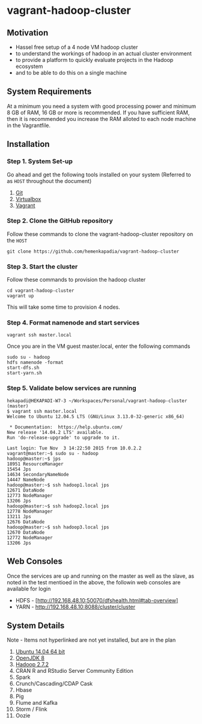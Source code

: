 vagrant-hadoop-cluster
======================

Motivation
----------

  * Hassel free setup of a 4 node VM hadoop cluster
  * to understand the workings of hadoop in an actual cluster environment
  * to provide a platform to quickly evaluate projects in the Hadoop ecosystem
  * and to be able to do this on a single machine

System Requirements
-------------------

At a minimum you need a system with good processing power and minimum 8 GB of RAM, 16 GB or more is recommended. If you have sufficient RAM, then it is recommended you increase the RAM alloted to each node machine in the Vagrantfile.  

Installation
------------

### Step 1. System Set-up

Go ahead and get the following tools installed on your system (Referred to as `HOST` throughout the document)

1. [Git](http://git-scm.com/downloads)
2. [Virtualbox](https://www.virtualbox.org/wiki/Downloads)
3. [Vagrant](https://www.vagrantup.com/downloads.html)


### Step 2. Clone the GitHub repository

Follow these commands to clone the vagrant-hadoop-cluster repository on the `HOST`

	git clone https://github.com/hemenkapadia/vagrant-hadoop-cluster

### Step 3. Start the cluster

Follow these commands to provision the hadoop cluster

	cd vagrant-hadoop-cluster
	vagrant up

This will take some time to provision 4 nodes.

### Step 4. Format namenode and start services

	vagrant ssh master.local

Once you are in the VM guest master.local, enter the following commands

    sudo su - hadoop
    hdfs namenode -format
    start-dfs.sh
    start-yarn.sh

### Step 5. Validate below services are running

    hekapadi@HEKAPADI-W7-3 ~/Workspaces/Personal/vagrant-hadoop-cluster (master)
    $ vagrant ssh master.local
    Welcome to Ubuntu 12.04.5 LTS (GNU/Linux 3.13.0-32-generic x86_64)

     * Documentation:  https://help.ubuntu.com/
    New release '14.04.2 LTS' available.
    Run 'do-release-upgrade' to upgrade to it.

    Last login: Tue Nov  3 14:22:50 2015 from 10.0.2.2
    vagrant@master:~$ sudo su - hadoop
    hadoop@master:~$ jps
    18951 ResourceManager
    15454 Jps
    14634 SecondaryNameNode
    14447 NameNode
    hadoop@master:~$ ssh hadoop1.local jps
    12671 DataNode
    12773 NodeManager
    13206 Jps
    hadoop@master:~$ ssh hadoop2.local jps
    12778 NodeManager
    13211 Jps
    12676 DataNode
    hadoop@master:~$ ssh hadoop3.local jps
    12670 DataNode
    12772 NodeManager
    13206 Jps

Web Consoles
------------
Once the services are up and running on the master as well as the slave, as noted in the test mentioed in the above, the followin web consoles are available for login

  * HDFS - [http://192.168.48.10:50070/dfshealth.html#tab-overview]
  * YARN - http://192.168.48.10:8088/cluster/cluster

System Details
--------------

Note - Items not hyperlinked are not yet installed, but are in the plan

1. [Ubuntu 14.04 64 bit](https://atlas.hashicorp.com/puppetlabs/boxes/ubuntu-14.04-64-puppet)
2. [OpenJDK 8](http://openjdk.java.net/install/index.html)
3. [Hadoop 2.7.2](http://hadoop.apache.org/docs/r2.7.2/)
4. CRAN R and  RStudio Server Community Edition
5. Spark
6. Crunch/Cascading/CDAP Cask
7. Hbase
8. Pig
9. Flume and Kafka
10. Storm / Flink
11. Oozie
